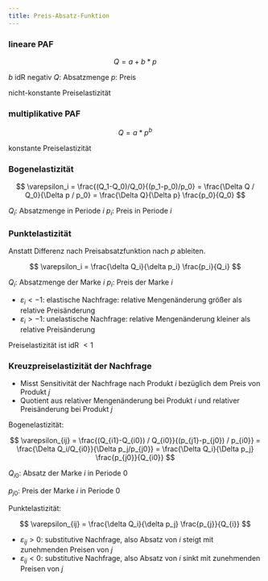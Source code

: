 ```yaml
---
title: Preis-Absatz-Funktion
---
```

### lineare PAF
$$
Q = a + b * p
$$

$b$ idR negativ
$Q$: Absatzmenge
$p$: Preis

nicht-konstante Preiselastizität

### multiplikative PAF 
$$
Q = a * p^b
$$

konstante Preiselastizität

### Bogenelastizität
$$
\varepsilon_i = \frac{(Q_1-Q_0)/Q_0}{(p_1-p_0)/p_0} = \frac{\Delta Q / Q_0}{\Delta p / p_0} = \frac{\Delta Q}{\Delta p} \frac{p_0}{Q_0}
$$

$Q_i$: Absatzmenge in Periode $i$
$p_i$: Preis in Periode $i$

### Punktelastizität
Anstatt Differenz nach Preisabsatzfunktion nach $p$ ableiten.

$$
\varepsilon_i = \frac{\delta Q_i}{\delta p_i} \frac{p_i}{Q_i} 
$$

$Q_i$: Absatzmenge der Marke $i$
$p_i$: Preis der Marke $i$

- $\varepsilon_i \lt -1$: elastische Nachfrage: relative Mengenänderung größer als relative Preisänderung
- $\varepsilon_i \gt -1$: unelastische Nachfrage: relative Mengenänderung kleiner als relative Preisänderung

Preiselastizität ist idR $\lt 1$

### Kreuzpreiselastizität der Nachfrage
- Misst Sensitivität der Nachfrage nach Produkt $i$ bezüglich dem Preis von Produkt $j$
- Quotient aus relativer Mengenänderung bei Produkt $i$ und relativer Preisänderung bei Produkt $j$

Bogenelastizität:

$$
\varepsilon_{ij} = \frac{(Q_{i1}-Q_{i0}) / Q_{i0}}{(p_{j1}-p_{j0}) / p_{i0}} = \frac{\Delta Q_i/Q_{i0}}{\Delta p_j/p_{j0}} = \frac{\Delta Q_i}{\Delta p_j} \frac{p_{j0}}{Q_{i0}}
$$

$Q_{i0}$: Absatz der Marke $i$ in Periode $0$

$p_{j0}$: Preis der Marke $i$ in Periode $0$

Punktelastizität:

$$
\varepsilon_{ij} = \frac{\delta Q_i}{\delta p_j} \frac{p_{j}}{Q_{i}}
$$

- $\varepsilon_{ij} \gt 0$: substitutive Nachfrage, also Absatz von $i$ steigt mit zunehmenden Preisen von $j$
- $\varepsilon_{ij} \lt 0$: substitutive Nachfrage, also Absatz von $i$ sinkt mit zunehmenden Preisen von $j$
